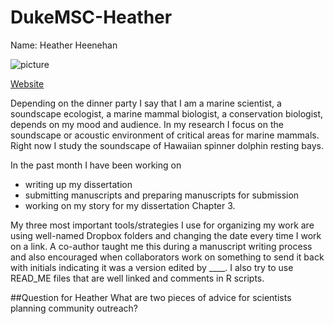 # DukeMSC-Heather

Name: Heather Heenehan

![picture](http://sites.duke.edu/heatherheenehan/files/2014/03/PicMonkey-Collage.jpg)

[Website](http://sites.duke.edu/heatherheenehan/)

Depending on the dinner party I say that I am a marine scientist, a soundscape ecologist, a marine mammal biologist, a conservation biologist, depends on my mood and audience. In my research I focus on the soundscape or acoustic environment of critical areas for marine mammals. Right now I study the soundscape of Hawaiian spinner dolphin resting bays.

In the past month I have been working on 
* writing up my dissertation
* submitting manuscripts and preparing manuscripts for submission
* working on my story for my dissertation Chapter 3.

My three most important tools/strategies I use for organizing my work are using well-named Dropbox folders and changing the date every time I work on a link. A co-author taught me this during a manuscript writing process and also encouraged when collaborators work on something to send it back with initials indicating it was a version edited by ____. I also try to use READ_ME files that are well linked and comments in R scripts.

##Question for Heather
What are two pieces of advice for scientists planning community outreach?

